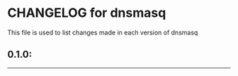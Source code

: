 # CHANGELOG for dnsmasq

This file is used to list changes made in each version of dnsmasq

## 0.1.0:



- - -
